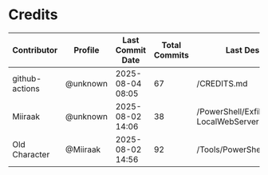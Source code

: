 # Credits

| Contributor | Profile | Last Commit Date | Total Commits | Last Description/Path |
|-------------|---------|------------------|----------------|-------------------------|
| github-actions | @unknown | 2025-08-04 08:05 | 67 | /CREDITS.md |
| Miiraak | @unknown | 2025-08-02 14:06 | 38 | /PowerShell/Exfiltration/HTTP/Setup-LocalWebServer.ps1 |
| Old Character | @Miiraak | 2025-08-02 14:56 | 92 | /Tools/PowerShellTemplate.ps1 |

<!-- This file is automatically updated by workflow. Additions will appear below. -->
